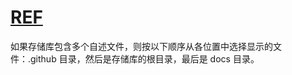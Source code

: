 # [REF](https://docs.github.com/zh/repositories/managing-your-repositorys-settings-and-features/customizing-your-repository/about-readmes)

如果存储库包含多个自述文件，则按以下顺序从各位置中选择显示的文件：.github 目录，然后是存储库的根目录，最后是 docs 目录。
